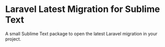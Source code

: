 # Laravel Latest Migration for Sublime Text

A small Sublime Text package to open the latest Laravel migration in your project.